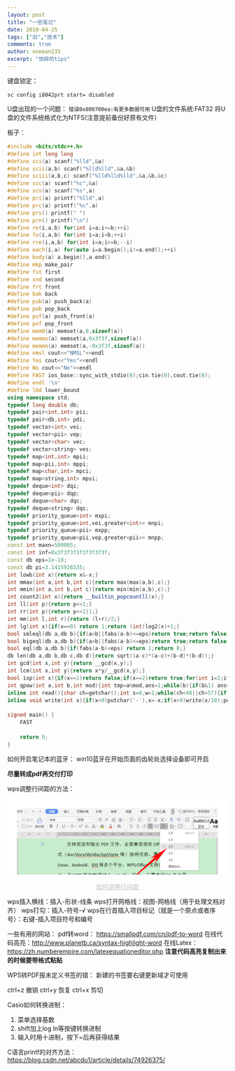 ```yaml
---
layout: post
title: "一些笔记"
date: 2019-04-25
tags: ["旧","技术"]
comments: true
author: oneman233
excerpt: "琐碎的tips"
---
```


键盘锁定：
    
    sc config i8042prt start= disabled

U盘出现的一个问题：
`错误0x800700ea:有更多数据可用`
U盘的文件系统:FAT32
将U盘的文件系统格式化为NTFS(注意提前备份好原有文件）

板子：

```c++
#include <bits/stdc++.h>
#define int long long
#define sci(a) scanf("%lld",&a)
#define scii(a,b) scanf("%lld%lld",&a,&b)
#define sciii(a,b,c) scanf("%lld%lld%lld",&a,&b,&c)
#define scc(a) scanf("%c",&a)
#define scs(a) scanf("%s",a)
#define pri(a) printf("%lld",a)
#define prc(a) printf("%c",a)
#define prs() printf(" ")
#define prn() printf("\n")
#define re(i,a,b) for(int i=a;i<=b;++i)
#define fo(i,a,b) for(int i=a;i<b;++i)
#define rre(i,a,b) for(int i=a;i>=b;--i)
#define each(i,a) for(auto i=a.begin();i!=a.end();++i)
#define body(a) a.begin(),a.end()
#define mkp make_pair
#define fst first
#define snd second
#define frt front
#define bak back
#define pub(a) push_back(a)
#define pob pop_back
#define puf(a) push_front(a)
#define pof pop_front
#define mem0(a) memset(a,0,sizeof(a))
#define memmx(a) memset(a,0x3f3f,sizeof(a))
#define memmn(a) memset(a,-0x3f3f,sizeof(a))
#define nmsl cout<<"NMSL"<<endl
#define Yes cout<<"Yes"<<endl
#define No cout<<"No"<<endl
#define FAST ios_base::sync_with_stdio(0);cin.tie(0),cout.tie(0);
#define endl '\n'
#define lbd lower_bound
using namespace std;
typedef long double db;
typedef pair<int,int> pii;
typedef pair<db,int> pdi;
typedef vector<int> vei;
typedef vector<pii> vep;
typedef vector<char> vec;
typedef vector<string> ves;
typedef map<int,int> mpii;
typedef map<pii,int> mppi;
typedef map<char,int> mpci;
typedef map<string,int> mpsi;
typedef deque<int> dqi;
typedef deque<pii> dqp;
typedef deque<char> dqc;
typedef deque<string> dqs;
typedef priority_queue<int> mxpi;
typedef priority_queue<int,vei,greater<int>> mnpi;
typedef priority_queue<pii> mxpp;
typedef priority_queue<pii,vep,greater<pii>> mnpp;
const int maxn=500005;
const int inf=0x3f3f3f3f3f3f3f3f;
const db eps=1e-10;
const db pi=3.1415926535;
int lowb(int x){return x&-x;}
int mmax(int a,int b,int c){return max(max(a,b),c);}
int mmin(int a,int b,int c){return min(min(a,b),c);}
int count2(int x){return __builtin_popcountll(x);}
int ll(int p){return p<<1;}
int rr(int p){return p<<1|1;}
int mm(int l,int r){return (l+r)/2;}
int lg(int x){if(x==0) return 1;return (int)log2(x)+1;}
bool smleql(db a,db b){if(a<b||fabs(a-b)<=eps)return true;return false;}
bool bigeql(db a,db b){if(a>b||fabs(a-b)<=eps)return true;return false;}
bool eql(db a,db b){if(fabs(a-b)<eps) return 1;return 0;}
db len(db a,db b,db c,db d){return sqrt((a-c)*(a-c)+(b-d)*(b-d));}
int gcd(int x,int y){return __gcd(x,y);}
int lcm(int x,int y){return x*y/__gcd(x,y);}
bool isp(int x){if(x==1)return false;if(x==2)return true;for(int i=2;i*i<=x;++i)if(x%i==0)return false;return true;}
int qpow(int a,int b,int mod){int tmp=a%mod,ans=1;while(b){if(b&1) ans=(ans*tmp)%mod;tmp=(tmp*tmp)%mod;b>>=1;}return ans;}
inline int read(){char ch=getchar();int s=0,w=1;while(ch<48||ch>57){if(ch=='-')w=-1;ch=getchar();}while(ch>=48&&ch<=57){s=(s<<1)+(s<<3)+ch-48;ch=getchar();}return s*w;}
inline void write(int x){if(x<0)putchar('-'),x=-x;if(x>9)write(x/10);putchar(x%10+48);}

signed main() {
    FAST

    return 0;
}
```

如何开启笔记本的蓝牙： win10蓝牙在开始页面的齿轮处选择设备即可开启

**尽量转成pdf再交付打印**

wps调整行间距的方法：

<div align=center>
    <img src="../images/2019-04-25-YiXieBiJi-1.png"/>
    <p style="font-size:14px;color:#C0C0C0;text-decoration:underline">
        如何调整行间距
    </p>
</div>

wps插入横线：插入-形状-线条
wps打开网格线：视图-网格线（用于处理文档对齐）
wps打勾：插入-符号-√
wps在行首插入项目标记（就是一个原点或者序号）：右键-插入项目符号和编号

一些有用的网站：
pdf转word： https://smallpdf.com/cn/pdf-to-word 
在线代码高亮：http://www.planetb.ca/syntax-highlight-word
在线Latex：https://zh.numberempire.com/latexequationeditor.php
**注意代码高亮复制出来的时候要带格式粘贴**

WPS转PDF报未定义书签的错：
新建的书签要右键更新域才可使用

ctrl+z 撤销
ctrl+y 恢复
ctrl+x 剪切

Casio如何转换进制：
1. 菜单选择基数
2. shift加上log ln等按键转换进制
3. 输入时用十进制，按下=后再获得结果

C语言printf的对齐方法：https://blog.csdn.net/abcdu1/article/details/74926375/